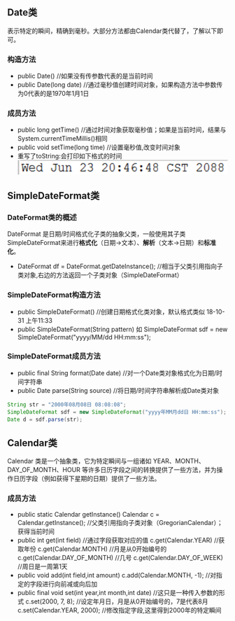 ## Date类
表示特定的瞬间，精确到毫秒。大部分方法都由Calendar类代替了，了解以下即可。
### 构造方法
* public Date()  //如果没有传参数代表的是当前时间
* public Date(long date)  //通过毫秒值创建时间对象，如果构造方法中参数传为0代表的是1970年1月1日
### 成员方法
* public long getTime()  //通过时间对象获取毫秒值；如果是当前时间，结果与System.currentTimeMillis()相同
* public void setTime(long time)  //设置毫秒值,改变时间对象
* 重写了toString:会打印如下格式的时间 ![388b556976ea84402ecf9cf5397ff3d0](resources/83117604-0A5D-46C5-8C8C-3EAE1416431A.png)

## SimpleDateFormat类
### DateFormat类的概述
DateFormat 是日期/时间格式化子类的抽象父类，一般使用其子类SimpleDateFormat来进行**格式化**（日期->文本）、**解析**（文本->日期）和**标准化**。
- DateFormat df = DateFormat.getDateInstance(); //相当于父类引用指向子类对象,右边的方法返回一个子类对象（SimpleDateFormat）
### SimpleDateFormat构造方法
* public SimpleDateFormat() //创建日期格式化类对象，默认格式类似 18-10-31 上午11:33
* public SimpleDateFormat(String pattern)
	如 SimpleDateFormat sdf = new SimpleDateFormat("yyyy/MM/dd HH:mm:ss");
### SimpleDateFormat成员方法
* public final String format(Date date)  //对一个Date类对象格式化为日期/时间字符串
* public Date parse(String source)  //将日期/时间字符串解析成Date类对象
```java
String str = "2000年08月08日 08:08:08";
SimpleDateFormat sdf = new SimpleDateFormat("yyyy年MM月dd日 HH:mm:ss");
Date d = sdf.parse(str);
```

## Calendar类
Calendar 类是一个抽象类，它为特定瞬间与一组诸如 YEAR、MONTH、DAY_OF_MONTH、HOUR 等许多日历字段之间的转换提供了一些方法，并为操作日历字段（例如获得下星期的日期）提供了一些方法。
### 成员方法
* public static Calendar getInstance()
  Calendar c = Calendar.getInstance(); //父类引用指向子类对象（GregorianCalendar）；获得当前时间
* public int get(int field)  //通过字段获取对应的值
  c.get(Calendar.YEAR)  //获取年份 
  c.get(Calendar.MONTH) //月是从0开始编号的
  c.get(Calendar.DAY_OF_MONTH) //几号
  c.get(Calendar.DAY_OF_WEEK) //周日是一周第1天
* public void add(int field,int amount)
  c.add(Calendar.MONTH, -1); //对指定的字段进行向前减或向后加
* public final void set(int year,int month,int date) //这只是一种传入参数的形式
  c.set(2000, 7, 8); //设定年月日，月是从0开始编号的，7是代表8月
  c.set(Calendar.YEAR, 2000); //修改指定字段,这里得到2000年的特定瞬间
  


